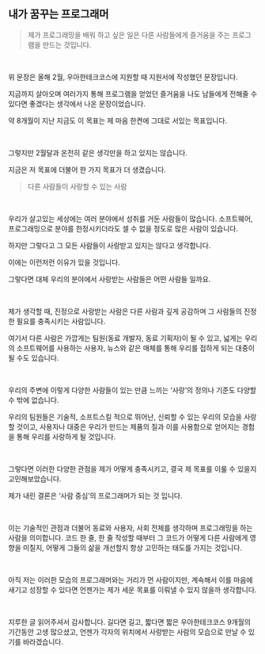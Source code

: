 ## 내가 꿈꾸는 프로그래머

> 제가 프로그래밍을 배워 하고 싶은 일은 다른 사람들에게 즐거움을 주는 프로그램을 만드는 것입니다.
> 

<br>

위 문장은 올해 2월, 우아한테크코스에 지원할 때 지원서에 작성했던 문장입니다.

지금까지 살아오며 여러가지 통해 프로그램을 얻었던 즐거움을 나도 남들에게 전해줄 수 있다면 좋겠다는 생각에서 나온 문장이었습니다.

약 8개월이 지난 지금도 이 목표는 제 마음 한켠에 그대로 서있는 목표입니다.

<br>

그렇지만 2월달과 온전히 같은 생각만을 하고 있지는 않습니다.

지금은 저 목표에 더불어 한 가지 목표가 더 생겼습니다.

> 다른 사람들이 사랑할 수 있는 사람
> 

<br>

우리가 살고있는 세상에는 여러 분야에서 성취를 거둔 사람들이 많습니다. 소프트웨어, 프로그래밍으로 분야를 한정시키더라도 셀 수 없을 정도로 많은 사람이 있습니다.

하지만 그렇다고 그 모든 사람들이 사랑받고 있지는 않다고 생각합니다.

이에는 이런저런 이유가 있을 것입니다.

그렇다면 대체 우리의 분야에서 사랑받는 사람들은 어떤 사람들 일까요.

<br>

제가 생각할 때, 진정으로 사랑받는 사람은 다른 사람과 깊게 공감하며 그 사람들의 진정한 필요를 충족시키는  사람입니다.

여기서 다른 사람은 가깝게는 팀원(동료 개발자, 동료 기획자)이 될 수 있고, 넓게는 우리의 소프트웨어를 사용하는 사용자, 뉴스와 같은 매체를 통해 우리를 접하게 되는 대중이 될 수도 있습니다.

<br>

우리의 주변에 이렇게 다양한 사람들이 있는 만큼 느끼는 ‘사랑’의 정의나 기준도 다양할 수 밖에 없습니다.

우리의 팀원들은 기술적, 소프트스킬 적으로 뛰어난, 신뢰할 수 있는 우리의 모습을 사랑할 것이고, 사용자나 대중은 우리가 만드는 제품의 질과 이를 사용함으로 얻어지는 경험을 통해 우리를 사랑하게 될 것입니다.

<br>

그렇다면 이러한 다양한 관점을 제가 어떻게 충족시키고, 결국 제 목표를 이룰 수 있을지 고민해보았습니다.

제가 내린 결론은 ‘사람 중심’의 프로그래머가 되는 것 입니다.

<br>

이는 기술적인 관점과 더불어 동료와 사용자, 사회 전체를 생각하며 프로그래밍을 하는 사람을 의미합니다. 코드 한 줄, 한 줄 작성할 때부터 그 코드가 어떻게 다른 사람에게 영향을 미칠지, 어떻게 그들의 삶을 개선할지 항상 고민하는 태도를 가지는 것입니다.

<br>

아직 저는 이러한 모습의 프로그래머와는 거리가 먼 사람이지만, 계속해서 이를 마음에 새기고 성장할 수 있다면 언젠가는 제가 세운 목표를 이뤄낼 수 있지 않을까 생각합니다.

<br>

지루한 글 읽어주셔서 감사합니다. 길다면 길고, 짧다면 짧은 우아한테크코스 9개월의 기간동안 고생 많으셨고, 언젠가 각자의 위치에서 사랑받는 사람의 모습으로 만날 수 있기를 바라겠습니다.
